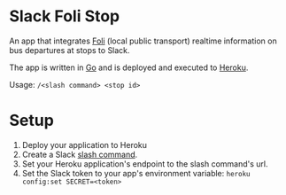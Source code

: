 # Slack Foli Stop

An app that integrates [Foli](https://www.foli.fi) (local public transport) realtime information on bus departures at stops to Slack.

The app is written in [Go](https://golang.org) and is deployed and executed to [Heroku](https://heroku.com).

Usage: `/<slash command> <stop id>`

# Setup

1. Deploy your application to Heroku
2. Create a Slack [slash command](https://api.slack.com/slash-commands).
3. Set your Heroku application's endpoint to the slash command's url.
3. Set the Slack token to your app's environment variable: `heroku config:set SECRET=<token>`